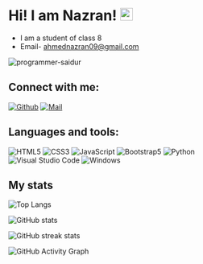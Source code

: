 # Hi! I am Nazran! <img src="https://media.giphy.com/media/hvRJCLFzcasrR4ia7z/giphy.gif" width="25px">
 
- I am a student of class 8
- Email- ahmednazran09@gmail.com

<p align="left"> <img src="https://komarev.com/ghpvc/?username=Ahmed-Nazran&label=Profile%20views&color=00008b&style=flat" alt="programmer-saidur" /> </p>

## Connect with me:

[![Github](https://img.shields.io/badge/GitHub-100000?style=for-the-badge&logo=github&logoColor=white)](https://github.com/Ahmed-Nazran)
[![Mail](https://img.shields.io/badge/Gmail-D14836?style=for-the-badge&logo=gmail&logoColor=white)](mailto:ahmednazran09@gmail.com)

## Languages and tools:

![HTML5](https://img.shields.io/badge/HTML5-E34F26?style=for-the-badge&logo=html5&logoColor=white)
![CSS3](https://img.shields.io/badge/CSS3-1572B6?style=for-the-badge&logo=css3&logoColor=white)
![JavaScript](https://img.shields.io/badge/JavaScript-F7DF1E?style=for-the-badge&logo=javascript&logoColor=black)
![Bootstrap5](https://img.shields.io/badge/Bootstrap-563D7C?style=for-the-badge&logo=bootstrap&logoColor=white)
![Python](https://img.shields.io/badge/python-3670A0?style=for-the-badge&logo=python&logoColor=ffdd54)
![Visual Studio Code](https://img.shields.io/badge/Visual_Studio_Code-0078D4?style=for-the-badge&logo=visual%20studio%20code&logoColor=white)
![Windows](https://img.shields.io/badge/Windows-0078D6?style=for-the-badge&logo=windows&logoColor=white)

## My stats

![Top Langs](https://github-readme-stats.vercel.app/api/top-langs/?username=Ahmed-Nazran&hide_border=true&theme=prussian)

![GitHub stats](https://github-readme-stats.vercel.app/api?username=Ahmed-Nazran&show_icons=true&hide_border=true&theme=prussian)  

![GitHub streak stats](https://github-readme-streak-stats.herokuapp.com/?user=Ahmed-Nazran&theme=prussian)  
 

![GitHub Activity Graph](https://activity-graph.herokuapp.com/graph?username=Ahmed-Nazran&theme=tokyonight&bg_color=0d1117&color=319e94&line=6fa4fc&point=FFFFFF&hide_border=true) 
